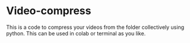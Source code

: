 # Video-compress

This is a code to compress your videos from the folder collectively using python.
This can be used in colab or terminal as you like.
